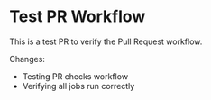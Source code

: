 # Test PR Workflow

This is a test PR to verify the Pull Request workflow.

Changes:
- Testing PR checks workflow
- Verifying all jobs run correctly
